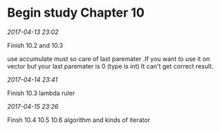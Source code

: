 Begin study Chapter 10
=======================================

*2017-04-13 23:02*

Finish 10.2 and 10.3

use accumulate must so care of last paremater .If you want to use it on vector<double> but your last paremater is 0 (type is int)
It can't get correct result.	

*2017-04-14 23:41*

Finish 10.3 lambda ruler


*2017-04-15 23:26*

Finsh 10.4 10.5 10.6
algorithm and kinds of iterator
